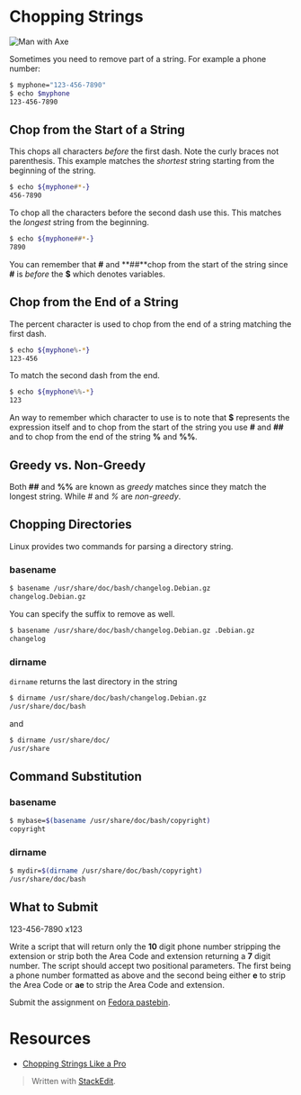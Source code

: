 # Chopping Strings

![Man with Axe](http://classfiles.dennisk.fastmail.net/chop.png)

Sometimes you need to remove part of a string. For example a phone number:

```bash
$ myphone="123-456-7890"
$ echo $myphone
123-456-7890
```
## Chop from the Start of a String

This chops all characters *before* the first dash. Note the curly braces not parenthesis. This example matches the *shortest* string starting from the beginning of the string.

```bash
$ echo ${myphone#*-}
456-7890
```
To chop all the characters before the second dash use this. This matches the *longest* string from the beginning.

```bash
$ echo ${myphone##*-}
7890
```
You can remember that **#** and **##**chop from the start of the string since **#** is *before* the **$** which denotes variables.

## Chop from the End of a String

The percent character is used to chop from the end of a string matching the first dash. 

```bash
$ echo ${myphone%-*}
123-456
```
To match the second dash from the end.

```bash
$ echo ${myphone%%-*}
123
```
An way to remember which character to use is to note that **$** represents the expression itself and to chop from the start of the string you use **#** and **##** and to chop from the end of the string **%** and **%%**.

## Greedy vs. Non-Greedy

Both **##** and **%%** are known as *greedy* matches since they match the longest string. While *#* and *%* are *non-greedy*.

## Chopping Directories

Linux provides two commands for parsing a directory string.

### basename

```bash
$ basename /usr/share/doc/bash/changelog.Debian.gz 
changelog.Debian.gz
```

You can specify the suffix to remove as well.

```bash
$ basename /usr/share/doc/bash/changelog.Debian.gz .Debian.gz
changelog
```

### dirname

`dirname` returns the last directory in the string

```bash
$ dirname /usr/share/doc/bash/changelog.Debian.gz
/usr/share/doc/bash
```

and

```bash
$ dirname /usr/share/doc/
/usr/share
```

## Command Substitution

### basename

```bash
$ mybase=$(basename /usr/share/doc/bash/copyright)
copyright
```

### dirname

```bash
$ mydir=$(dirname /usr/share/doc/bash/copyright)
/usr/share/doc/bash
```

## What to Submit

123-456-7890 x123

Write a script that will return only the **10** digit phone number stripping the extension or strip both the Area Code and extension returning a **7** digit number. The script should accept two positional parameters. The first being a phone number formatted as above and the second being either **e** to strip the Area Code or **ae** to strip the Area Code and extension.

Submit the assignment on [Fedora pastebin](http://fpastebin.net).

<!--For extra credit please each part in a function and call it with ??-->

# Resources

 - [Chopping Strings Like a Pro](http://www.ibm.com/developerworks/library/l-bash/index.html)

> Written with [StackEdit](https://stackedit.io/).<!--se_discussion_list:{"RLFFpPTvpOzvVy2lub81MIQ4":{"selectionStart":2117,"selectionEnd":2131,"commentList":[{"content":"#!/usr/bin/env bash\n# Assignment: Chopping Strings\n# Name: Jeremiah Summers\n# As Simple as I can get (with the exception of functions)\n \n#Vars\nphone_num=\"$1\"\n \n#functions\nfunction strip_area\n{\n    echo \"${phone_num#*-}\"\n}\n \nfunction strip_ext\n{\n    no_area=\"${phone_num#*-}\"\n    echo \"${no_area%x*}\"\n}\n \n#Begin\n \nif [[ \"$2\" == \"a\" ]]; then\n  strip_area\nelif [[ \"$2\" == \"ae\" ]]; then\n  strip_ext\nelse\n  echo \"Wrong Parameters used\"\n  echo \"Remember to quote number and ext\"\n  echo \"ex. $0 \\\"480-878-1764 x123\\\" [a or ae]\"\nfi\n \n#end"}],"discussionIndex":"RLFFpPTvpOzvVy2lub81MIQ4"},"PJQ3nrkWDBly0Rb0B9Vx7i0l":{"selectionStart":2117,"selectionEnd":2131,"commentList":[{"content":"#!/usr/bin/env bash\n \n# AUTHOR: Shane Sexton\n# CHOPPING STRINGS\n# This script takes two positional parameters, a quoted phone number\n# and either \"a\", \"e\", or \"ae\" to tell the function whether to strip\n# the area code, extension, or area code and extension. It also vali-\n# dates the input\n \n \n## FUNCTIONS ##\n \nstrip_area_code(){\n  echo ${1#*-}         # Return everything past first hyphen from right\n}\n \nstrip_extension(){\n  echo ${1%' '*}       # Return everything before first space from left\n}\n \nstrip_both(){\n  phone_number=\"${1%' x'*}\"  # Strip extension first\n  echo ${phone_number#*-}    # Strip area code and return number\n}\n \nvalidate_input(){\n \n# If no first parameter, bug user and exit\n  if [[ -z \"$1\" ]]; then      \n    printf \"Please enter a phone number.\\n\"\n    exit 1\n  fi\n \n# If second parameter is incorrect, bug user and exit\n  if ! [[ (\"$2\" == \"a\") || (\"$2\" == \"e\") || (\"$2\" == \"ae\") ]]; then\n    printf \"Please enter a, e, or ae after the phone number.\\n\"\n    exit 1\n  fi\n}\n \n## BODY ##\n \nvalidate_input \"$1\" \"$2\" # validate inputs\n \ncase $2 in               # modify phone number based on 2nd parameter\n \"a\") strip_area_code \"$1\" ;;  \n \"e\") strip_extension \"$1\" ;;\n \"ae\") strip_both $1 ;;\nesac\n \n## END ##"}],"discussionIndex":"PJQ3nrkWDBly0Rb0B9Vx7i0l"},"U4ViLDFS0LHFff9gRaB37yFj":{"selectionStart":2117,"selectionEnd":2131,"commentList":[{"content":"#!/usr/bin/env bash\n \n#Lining Lin\n#Return a part of 10 digit phone number as requested\n#Chopping Strings\n \n#Variables\nphone=$1\nphone1=${phone#*-}\nphone2=${phone1%x*}\n \n#Print format as requested\n \necho \"The input phone number is $1.\"\n \ncase $2 in\ne*) echo $phone1 ;;\nae*) echo $phone2 ;;\n*) echo \"Invalid input\" ;;\nesac\n \n#END"},{"content":"#!/bin/bash\n#author: Dieu Dang\n#assignment: chopping strings\n \n myphone=$1\n+ myphone='123-456-7890 x123'\n if [ $2 = \"e\" ]\n then\n echo ${myphone%\\ *}\n elif [ $2 = \"ae\" ]\n then\n num1=${myphone%x*}\n num=${num1#*-}\n echo $num1\n fi\n+ '[' e = e ']'\n+ echo 123-456-7890\n123-456-7890\n  \n  #done"}],"discussionIndex":"U4ViLDFS0LHFff9gRaB37yFj"}}-->